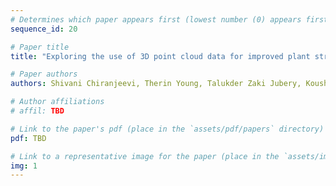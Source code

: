 ```yaml
---
# Determines which paper appears first (lowest number (0) appears first)
sequence_id: 20

# Paper title
title: "Exploring the use of 3D point cloud data for improved plant stress rating (Poster)"

# Paper authors
authors: Shivani Chiranjeevi, Therin Young, Talukder Zaki Jubery, Koushik Nagasubramanian, Soumik Sarkar, Asheesh K Singh, Arti Singh, Baskar Ganapathysubramanian

# Author affiliations
# affil: TBD

# Link to the paper's pdf (place in the `assets/pdf/papers` directory)
pdf: TBD

# Link to a representative image for the paper (place in the `assets/img/papers` directory)
img: 1
---
```

